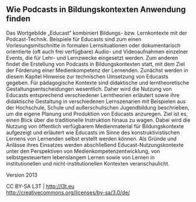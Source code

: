 ## Wie Podcasts in Bildungskontexten Anwendung finden

Das Wortgebilde „Educast“ kombiniert Bildungs- bzw. Lernkontexte mit der Podcast-Technik. Beispiele für Educasts sind zum einen Vorlesungsmitschnitte in formalen Lernsituationen oder dokumentarisch orientierte (oft auch frei verfügbare) Audio- und Videoaufnahmen einzelner Events, die für Lehr- und Lernzwecke eingesetzt werden. Zum anderen findet die Erstellung von Podcasts in Bildungskontexten statt, mit dem Ziel der Förderung einer Medienkompetenz der Lernenden. Zunächst werden in diesem Kapitel Hinweise zur technischen Umsetzung von Educasts gegeben. Für pädagogische Kontexte sind didaktische und lerntheoretische Gestaltungsentscheidungen wesentlich. Daher wird die Nutzung von Educasts entsprechend verschiedener Lerntheorien erläutert sowie ihre didaktische Gestaltung in verschiedenen Lernszenarien mit Beispielen aus der Hochschule, Schule und außerschulischen Jugendbildung beschrieben, um die eigene Planung und Produktion von Educasts anzuregen. Ziel ist es, einen Blick über die traditionelle Instruktion hinaus zu wagen. Dabei wird die Nutzung von öffentlich verfügbarem Medienmaterial für Bildungskontexte aufgezeigt und erläutert wie Educasts im Sinne des konstruktivistischen Lernens von Lernenden selbst erstellt werden können. Als Gründe und Anlässe ihres Einsatzes werden abschließend Educast-Nutzungskontexte unter den Perspektiven von Medienkompetenzentwicklung, von selbstgesteuertem lebenslangem Lernen sowie von Lernen in institutionellen und nicht-institutionellen Kontexten veranschaulicht.  


Version 2013

CC BY-SA L3T | http://l3t.eu  
http://creativecommons.org/licenses/by-sa/3.0/de/
